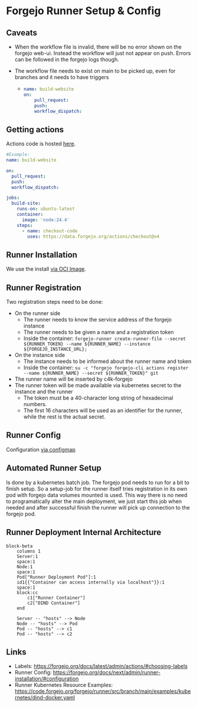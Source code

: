 # Forgejo Runner Setup & Config

## Caveats

* When the workflow file is invalid, there will be no error shown on the forgejo web-ui. Instead the workflow will just not appear on push. Errors can be followed in the forgejo logs though.

* The workflow file needs to exist on main to be picked up, even for branches and it needs to have triggers
  * ```yaml
    name: build-website
    on:
        pull_request:
        push:
        workflow_dispatch:
    ```

## Getting actions

Actions code is hosted [here](https://code.forgejo.org/actions).
```yaml
#Example:
name: build-website

on:
  pull_request:
  push:
  workflow_dispatch:

jobs:
  build-site:
    runs-on: ubuntu-latest
    container:
      image: 'node:24.4'
    steps:
      - name: checkout-code
        uses: https://data.forgejo.org/actions/checkout@v4
```

## Runner Installation

We use the install [via OCI Image](https://forgejo.org/docs/v11.0/admin/actions/runner-installation/).

## Runner Registration

Two registration steps need to be done:

* On the runner side
    * The runner needs to know the service address of the forgejo instance
    * The runner needs to be given a name and a registration token
    * Inside the container: `forgejo-runner create-runner-file --secret ${RUNNER_TOKEN} --name ${RUNNER_NAME} --instance ${FORGEJO_INSTANCE_URL};`
* On the instance side
    * The instance needs to be informed about the runner name and token
    * Inside the container: `su -c "forgejo forgejo-cli actions register --name ${RUNNER_NAME} --secret ${RUNNER_TOKEN}" git`
* The runner name will be inserted by c4k-forgejo
* The runner token will be made available via kubernetes secret to the instance and the runner
    * The token must be a 40-character long string of hexadecimal numbers.
    * The first 16 characters will be used as an identifier for the runner, while the rest is the actual secret.

## Runner Config

Configuration [via configmap](https://code.forgejo.org/forgejo/runner/issues/132#issuecomment-4848)

## Automated Runner Setup

Is done by a kubernetes batch job. The forgejo pod needs to run for a bit to finish setup.
So a setup-job for the runner itself tries registration in its own pod with forgejo data volumes mounted is used. This way there is no need to programatically alter the main deployment, we just start this job when needed and after successful finish the runner will pick up connection to the forgejo pod.

## Runner Deployment Internal Architecture

```mermaid
block-beta
    columns 1
    Server:1
    space:1
    Node:1
    space:1
    Pod["Runner Deployment Pod"]:1
    id1{{"Container can access internally via localhost"}}:1
    space:1
    block:cc
        c1["Runner Container"]
        c2["DIND Container"]
    end
    
    Server -- "hosts" --> Node
    Node -- "hosts" --> Pod
    Pod -- "hosts" --> c1
    Pod -- "hosts" --> c2
```

## Links

- Labels: https://forgejo.org/docs/latest/admin/actions/#choosing-labels
- Runner Config: https://forgejo.org/docs/next/admin/runner-installation/#configuration
- Runner Kubernetes Resource Examples: https://code.forgejo.org/forgejo/runner/src/branch/main/examples/kubernetes/dind-docker.yaml
